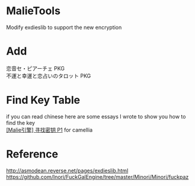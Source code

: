 # MalieTools
Modify exdieslib to support the new encryption

# Add
恋音セ・ピアーチェ PKG  
不運と幸運と恋占いのタロット PKG  

# Find Key Table
if you can read chinese here are some essays I wrote to show you how to find the key  
[[Malie引擎] 寻找密钥 P1](https://github.com/Dir-A/Dir-A_Essays_MD/blob/main/%5BMalie%E5%BC%95%E6%93%8E%5D%20%E5%AF%BB%E6%89%BE%E5%AF%86%E9%92%A5%20P1.md) for camellia  

# Reference
http://asmodean.reverse.net/pages/exdieslib.html  
https://github.com/Inori/FuckGalEngine/tree/master/Minori/Minori/fuckpaz  
